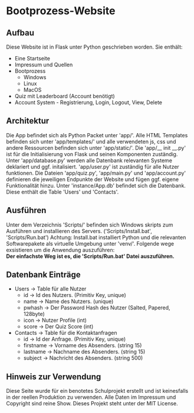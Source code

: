 # Bootprozess-Website

## Aufbau
Diese Website ist in Flask unter Python geschrieben worden. Sie enthält:
- Eine Startseite
- Impressum und Quellen
- Bootprozess
    - Windows
    - Linux
    - MacOS
- Quiz mit Leaderboard (Account benötigt)
- Account System - Registrierung, Login, Logout, View, Delete

## Architektur
Die App befindet sich als Python Packet unter 'app/'. Alle HTML Templates befinden sich unter 'app/templates/' und alle verwendeten js, css und andere Ressourcen befinden sich unter 'app/static/'.
Die 'app/__ init __.py' ist für die Initialisierung von Flask und seinen Komponenten zuständig. Unter 'app/database.py' werden alle Datenbank relevanten Systeme deklariert und ggf. initalisiert. 'app/user.py' ist zuständig für alle Nutzer funktionen. Die Dateien 'app/quiz.py', 'app/main.py' und 'app/account.py' definieren die jeweiligen Endpunkte der Website und fügen ggf. eigene Funktionalität hinzu.
Unter 'instance/App.db' befindet sich die Datenbank. Diese enthält die Table 'Users' und 'Contacts'.

## Ausführen
Unter dem Verzeichnis 'Scripts/' befinden sich Windows skripts zum Ausführen und installieren des Servers. ('Scripts/Install.bat', 'Scripts/Run.bat')
Achtung: Install.bat installiert Python und die relevanten Softwarepakete als virtuelle Umgebung unter 'venv/'. Folgende wege exsistieren um die Anwendung auszuführen:
<br>**Der einfachste Weg ist es, die 'Scripts/Run.bat' Datei auszuführen.**

## Datenbank Einträge

+ Users → Table für alle Nutzer
  + id → Id des Nutzers. (Primitiv Key, unique)
  + name → Name des Nutzers. (unique)
  + pwhash → Der Password Hash des Nutzer (Salted, Papered, 128byte)
  + icon → Nutzer Profile (int)
  + score → Der Quiz Score (int)
+ Contacts → Table für die Kontaktanfragen
  + id → Id der Anfrage. (Primitiv Key, unique)
  + firstname → Vorname des Absenders. (string 15)
  + lastname → Nachname des Absenders. (string 15)
  + subject → Nachricht des Absenders. (string 500)

## Hinweis zur Verwendung
Diese Seite wurde für ein benotetes Schulprojekt erstellt und ist keinesfalls in der reellen Produktion zu verwenden. 
Alle Daten im Impressum und Copyright sind reine Show. Dieses Projekt steht unter der MIT License.
